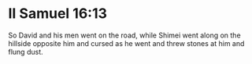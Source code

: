 # II Samuel 16:13

So David and his men went on the road, while Shimei went along on the hillside opposite him and cursed as he went and threw stones at him and flung dust.
